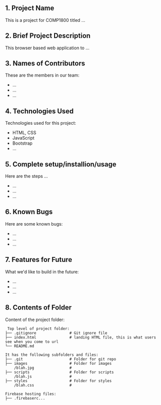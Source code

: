 ## 1. Project Name
This is a project for COMP1800 titled ... 

## 2. Brief Project Description
This browser based web application to ... 


## 3. Names of Contributors
These are the members in our team: 
* ...
* ...
* ...
	
## 4. Technologies Used
Technologies used for this project:
* HTML, CSS
* JavaScript
* Bootstrap 
* ...

## 5. Complete setup/installion/usage
Here are the steps ...
* ...
* ...
* ...

## 6. Known Bugs
Here are some known bugs:
* ...
* ...
* ...

## 7. Features for Future
What we'd like to build in the future:
* ...
* ...
* ...
	
## 8. Contents of Folder
Content of the project folder:

```
 Top level of project folder: 
├── .gitignore               # Git ignore file
├── index.html               # landing HTML file, this is what users see when you come to url
└── README.md

It has the following subfolders and files:
├── .git                     # Folder for git repo
├── images                   # Folder for images
    /blah.jpg                # 
├── scripts                  # Folder for scripts
    /blah.js                 # 
├── styles                   # Folder for styles
    /blah.css                # 

Firebase hosting files: 
├── .firebaserc...


```


